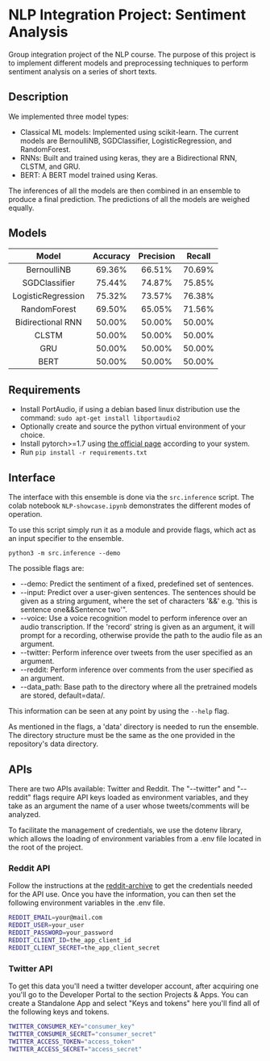# NLP Integration Project: Sentiment Analysis

Group integration project of the NLP course. The purpose of this project
is to implement different models and preprocessing techniques to perform
sentiment analysis on a series of short texts.


## Description

We implemented three model types:
- Classical ML models: Implemented using scikit-learn. The current models are 
  BernoulliNB, SGDClassifier, LogisticRegression, and RandomForest.
- RNNs: Built and trained using keras, they are a Bidirectional RNN, CLSTM, and GRU.
- BERT: A BERT model trained using Keras.

The inferences of all the models are then combined in an ensemble to produce
a final prediction. The predictions of all the models are weighed equally.


## Models

| Model              | Accuracy      | Precision  | Recall  |
| :----------------: |:-------------:| :--------: | :-----: |
| BernoulliNB        | 69.36%        | 66.51%     | 70.69%  |
| SGDClassifier      | 75.44%        | 74.87%     | 75.85%  |
| LogisticRegression | 75.32%        | 73.57%     | 76.38%  |
| RandomForest       | 69.50%        | 65.05%     | 71.56%  |
| Bidirectional RNN  | 50.00%        | 50.00%     | 50.00%  |
| CLSTM              | 50.00%        | 50.00%     | 50.00%  |
| GRU                | 50.00%        | 50.00%     | 50.00%  |
| BERT               | 50.00%        | 50.00%     | 50.00%  |


## Requirements

- Install PortAudio, if using a debian based linux distribution use the command:
  `sudo apt-get install libportaudio2`
- Optionally create and source the python virtual environment of your choice.
- Install pytorch>=1.7 using [the official page][1] according to your system.
- Run `pip install -r requirements.txt`


## Interface

The interface with this ensemble is done via the `src.inference` script. The colab notebook
`NLP-showcase.ipynb` demonstrates the different modes of operation.

To use this script simply run it as a module and provide flags, which act as
an input specifier to the ensemble.

`python3 -m src.inference --demo`

The possible flags are:
- --demo: Predict the sentiment of a fixed, predefined set of sentences.
- --input: Predict over a user-given sentences. The sentences should be given 
  as a string argument, where the set of characters '&&' e.g. 
  'this is sentence one&&Sentence two'".
- --voice: Use a voice recognition model to perform inference over an audio transcription. 
  If the 'record' string is given as an argument, it will prompt for a recording, otherwise 
  provide the path to the audio file as an argument.
- --twitter: Perform inference over tweets from the user specified as an argument.
- --reddit: Perform inference over comments from the user specified as an argument.
- --data\_path: Base path to the directory where all the pretrained models are stored, default=data/.

This information can be seen at any point by using the `--help` flag.

As mentioned in the flags, a 'data' directory is needed to run the ensemble. The directory
structure must be the same as the one provided in the repository's data directory.


## APIs

There are two APIs available: Twitter and Reddit.
The "--twitter" and "--reddit" flags require API keys loaded as environment variables,
and they take as an argument the name of a user whose tweets/comments will be analyzed.

To facilitate the management of credentials, we use the dotenv library, which allows the
loading of environment variables from a .env file located in the root of the project.


### Reddit API
Follow the instructions at the [reddit-archive][2] to get the credentials needed for the API use.
Once you have the information, you can then set the following environment variables in the .env file.
```bash
REDDIT_EMAIL=your@mail.com
REDDIT_USER=your_user
REDDIT_PASSWORD=your_password
REDDIT_CLIENT_ID=the_app_client_id
REDDIT_CLIENT_SECRET=the_app_client_secret
```


### Twitter API

To get this data you'll need a twitter developer account, after acquiring one you'll go to the
Developer Portal to the section Projects & Apps. You can create a Standalone App and select
"Keys and tokens" here you'll find all of the following keys and tokens.  

```bash
TWITTER_CONSUMER_KEY="consumer_key"
TWITTER_CONSUMER_SECRET="consumer_secret"
TWITTER_ACCESS_TOKEN="access_token"
TWITTER_ACCESS_SECRET="access_secret"
```


[1]: https://arxiv.org/abs/2005.12872
[2]: https://github.com/reddit-archive/reddit/wiki/OAuth2-Quick-Start-Example#first-steps

